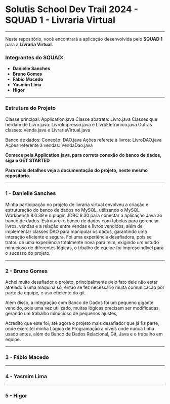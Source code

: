 # Solutis School Dev Trail 2024 - SQUAD 1 - Livraria Virtual

---

Neste repositório, você encontrará a aplicação desenvolvida pelo **SQUAD 1** para a **Livraria Virtual**.

### Integrantes do SQUAD:

- **Danielle Sanches**
- **Bruno Gomes**
- **Fábio Macedo**
- **Yasmim Lima**
- **Higor**

---

### Estrutura do Projeto

Classe principal: Application.java
Classe abstrata: Livro.java
Classes que herdam de Livro.java: LivroImpresso.java e LivroEletronico.java
Outras classes: Venda.java e LivrariaVirtual.java

Banco de dados:
Conexão: DAO.java
Ações referete à livros: LivroDAO.java
Ações referente à vendas: VendaDao.java

**Comece pela Application.java, para correta conexão do banco de dados, siga o GET STARTED**

**Para mais detalhes veja a documentação do projeto, neste mesmo repositório.**

---

### 1 - Danielle Sanches

Minha participação no projeto de livraria virtual envolveu a criação e estruturação do banco de dados no MySQL, utilizando o MySQL Workbench 8.0.39 e o plugin JDBC 8.30 para conectar a aplicação Java ao banco de dados. Estruturei o banco de dados com tabelas para gerenciar livros, vendas e a relação entre vendas e livros vendidos, além de implementar classes DAO para manipular os dados, garantindo uma interação eficiente e segura. Foi uma experiência desafiadora, pois se tratou de uma experiência totalmente nova para mim, exigindo um estudo minucioso de diferentes lógicas, o trbalho de equipe foi imprescindível para o sucesso do projeto.

---

### 2 - Bruno Gomes

Achei muito desafiador o projeto, principalmente pelo fato dele não estar atrelado à uma maquina só, então
se fez necessário muita comunicação por parte da equipe, e uso eficiente do git. 

Além disso, a integração com Banco de Dados foi um pequeno gigante vencido, pois uma vez utilizado, muitas lógicas 
precisam ser modificadas, gerando um trabalho minucioso de pequenos ajustes,

Acredito que este foi, até agora o projeto mais desafiador que já fiz parte, onde exercitei minha Lógica de Programação
a niveis onde nunca tinha usado antes, além de Banco de Dados Relacional, Git, Java e o trabalho em equipe.

---

### 3 - Fábio Macedo



---

### 4 - Yasmim Lima



---

### 5 - Higor



